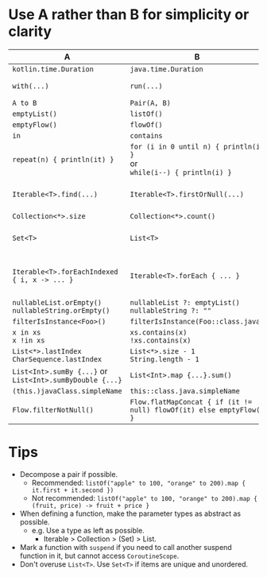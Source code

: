 # Use A rather than B for simplicity or clarity
A|B|Note
--|--|--
`kotlin.time.Duration`|`java.time.Duration`
`with(...)`|`run(...)`|if the receiver is not nullable.
`A to B`|`Pair(A, B)`
`emptyList()`|`listOf()`
`emptyFlow()`|`flowOf()`
`in`|`contains`
`repeat(n) { println(it) }`|`for (i in 0 until n) { println(i) }`<br>or<br>`while(i--) { println(i) }`
`Iterable<T>.find(...)`|`Iterable<T>.firstOrNull(...)`|`find(...)` is an alias of `firstOrNull(...)`.
`Collection<*>.size`|`Collection<*>.count()`
`Set<T>`|`List<T>`|if elements are unique and unordered.
`Iterable<T>.forEachIndexed { i, x -> ... }`|`Iterable<T>.forEach { ... }`|if you need to access both indices and elements.
`nullableList.orEmpty()`<br>`nullableString.orEmpty()`|`nullableList ?: emptyList()`<br>`nullableString ?: ""`
`filterIsInstance<Foo>()`|`filterIsInstance(Foo::class.java)`
`x in xs`<br>`x !in xs`|`xs.contains(x)`<br>`!xs.contains(x)`
`List<*>.lastIndex`<br>`CharSequence.lastIndex`|`List<*>.size - 1`<br>`String.length - 1`
`List<Int>.sumBy {...}` or `List<Int>.sumByDouble {...}`|`List<Int>.map {...}.sum()`
`(this.)javaClass.simpleName`|`this::class.java.simpleName`
`Flow.filterNotNull()`|`Flow.flatMapConcat { if (it != null) flowOf(it) else emptyFlow() }`
    
# Tips
- Decompose a pair if possible.
    - Recommended: `listOf("apple" to 100, "orange" to 200).map { it.first + it.second })`
    - Not recommended: `listOf("apple" to 100, "orange" to 200).map { (fruit, price) -> fruit + price }`
- When defining a function, make the parameter types as abstract as possible.
  - e.g. Use a type as left as possible.
    - Iterable > Collection > (Set) > List.
- Mark a function with `suspend` if you need to call another suspend function in it, but cannot access `CoroutineScope`.
- Don't overuse `List<T>`. Use `Set<T>` if items are unique and unordered.
